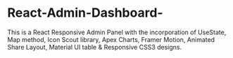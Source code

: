 # React-Admin-Dashboard-
This is a React Responsive Admin Panel with the incorporation of UseState, Map method, Icon Scout library, Apex Charts, Framer Motion, Animated Share Layout, Material UI table &amp; Responsive CSS3 designs. 
